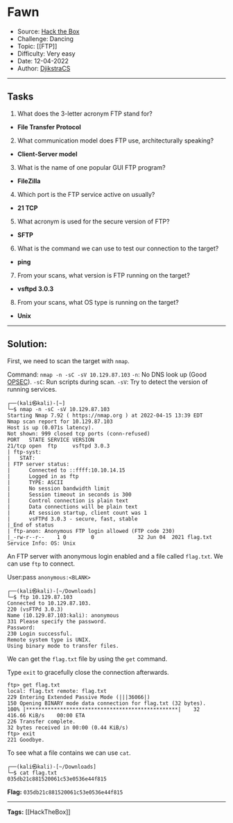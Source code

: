 # Fawn
* Source:  [Hack the Box](https://hackthebox.com/)
* Challenge: Dancing
* Topic: [[FTP]]
* Difficulty: Very easy
* Date: 12-04-2022
* Author: [DjikstraCS](https://github.com/DjikstraCS)

---
## Tasks
1. What does the 3-letter acronym FTP stand for? 
 - **File Transfer Protocol**
2. What communication model does FTP use, architecturally speaking? 
- **Client-Server model**
3. What is the name of one popular GUI FTP program? 
- **FileZilla**
4. Which port is the FTP service active on usually?
- **21 TCP**
5. What acronym is used for the secure version of FTP? 
- **SFTP**
6. What is the command we can use to test our connection to the target? 
- **ping**
7. From your scans, what version is FTP running on the target? 
- **vsftpd 3.0.3**
8. From your scans, what OS type is running on the target?
- **Unix**

---
## Solution:
First, we need to scan the target with `nmap`.

Command:
`nmap -n -sC -sV 10.129.87.103`
`-n`: No DNS look up (Good [OPSEC](https://en.wikipedia.org/wiki/Operations_security)).
`-sC`: Run scripts during scan.
`-sV`: Try to detect the version of running services.

```console
┌──(kali㉿kali)-[~]
└─$ nmap -n -sC -sV 10.129.87.103
Starting Nmap 7.92 ( https://nmap.org ) at 2022-04-15 13:39 EDT
Nmap scan report for 10.129.87.103
Host is up (0.071s latency).
Not shown: 999 closed tcp ports (conn-refused)
PORT   STATE SERVICE VERSION
21/tcp open  ftp     vsftpd 3.0.3
| ftp-syst: 
|   STAT: 
| FTP server status:
|      Connected to ::ffff:10.10.14.15
|      Logged in as ftp
|      TYPE: ASCII
|      No session bandwidth limit
|      Session timeout in seconds is 300
|      Control connection is plain text
|      Data connections will be plain text
|      At session startup, client count was 1
|      vsFTPd 3.0.3 - secure, fast, stable
|_End of status
| ftp-anon: Anonymous FTP login allowed (FTP code 230)
|_-rw-r--r--    1 0        0              32 Jun 04  2021 flag.txt
Service Info: OS: Unix
```

An FTP server with anonymous login enabled and a file called `flag.txt`. We can use `ftp` to connect. 

User:pass `anonymous:<BLANK>`

```
┌──(kali㉿kali)-[~/Downloads]
└─$ ftp 10.129.87.103
Connected to 10.129.87.103.
220 (vsFTPd 3.0.3)
Name (10.129.87.103:kali): anonymous
331 Please specify the password.
Password: 
230 Login successful.
Remote system type is UNIX.
Using binary mode to transfer files.
```

We can get the `flag.txt` file by using the `get` command.

Type `exit` to gracefully close the connection afterwards.

```
ftp> get flag.txt
local: flag.txt remote: flag.txt
229 Entering Extended Passive Mode (|||36066|)
150 Opening BINARY mode data connection for flag.txt (32 bytes).
100% |*************************************************|    32      416.66 KiB/s    00:00 ETA
226 Transfer complete.
32 bytes received in 00:00 (0.44 KiB/s)
ftp> exit
221 Goodbye.
```

To see what a file contains we can use `cat`.

```
┌──(kali㉿kali)-[~/Downloads]
└─$ cat flag.txt
035db21c881520061c53e0536e44f815
```

**Flag:** `035db21c881520061c53e0536e44f815`

---
**Tags:** [[HackTheBox]]